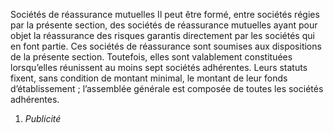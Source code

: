 Sociétés de réassurance mutuelles
Il peut être formé, entre sociétés régies par la présente section, des sociétés de réassurance mutuelles ayant pour objet la réassurance des risques garantis directement par les sociétés qui en font partie.
Ces sociétés de réassurance sont soumises aux dispositions de la présente section. Toutefois, elles sont valablement constituées lorsqu’elles réunissent au moins sept sociétés adhérentes. Leurs statuts fixent, sans condition de montant minimal, le montant de leur fonds d’établissement ; l’assemblée générale est composée de toutes les sociétés adhérentes.
1.  _Publicité_